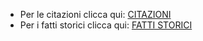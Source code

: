 - Per le citazioni clicca qui: [CITAZIONI](citazioni.html)
- Per i fatti storici clicca qui: [FATTI STORICI](fattiStorici.md)